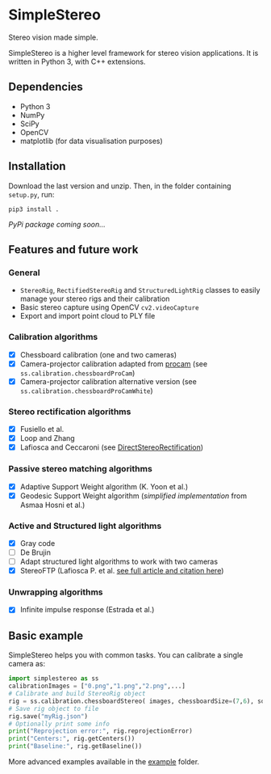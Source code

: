 # SimpleStereo
Stereo vision made simple.

SimpleStereo is a higher level framework for stereo vision applications. It is written in Python 3, with C++ extensions.

## Dependencies
* Python 3
* NumPy
* SciPy
* OpenCV
* matplotlib (for data visualisation purposes)

## Installation
Download the last version and unzip. Then, in the folder containing `setup.py`, run:
```
pip3 install .
```

*PyPi package coming soon...*

## Features and future work

### General
* `StereoRig`, `RectifiedStereoRig` and `StructuredLightRig` classes to easily manage your stereo rigs and their calibration
* Basic stereo capture using OpenCV `cv2.videoCapture`
* Export and import point cloud to PLY file
 
### Calibration algorithms
- [x] Chessboard calibration (one and two cameras)
- [x] Camera-projector calibration adapted from [procam](https://github.com/kamino410/procam-calibration) (see `ss.calibration.chessboardProCam`)
- [x] Camera-projector calibration alternative version (see `ss.calibration.chessboardProCamWhite`)

### Stereo rectification algorithms
- [x] Fusiello et al.
- [x] Loop and Zhang
- [x] Lafiosca and Ceccaroni (see [DirectStereoRectification](https://github.com/decadenza/DirectStereoRectification))

### Passive stereo matching algorithms
- [x] Adaptive Support Weight algorithm (K. Yoon et al.)
- [x] Geodesic Support Weight algorithm (*simplified implementation* from Asmaa Hosni et al.)

### Active and Structured light algorithms
- [x] Gray code
- [ ] De Brujin
- [ ] Adapt structured light algorithms to work with two cameras
- [x] StereoFTP (Lafiosca P. et al. [see full article and citation here](https://doi.org/10.3390/s22020433))

### Unwrapping algorithms
- [x] Infinite impulse response (Estrada et al.) 

## Basic example
SimpleStereo helps you with common tasks. You can calibrate a single camera as:

```python
import simplestereo as ss
calibrationImages = ["0.png","1.png","2.png",...]
# Calibrate and build StereoRig object
rig = ss.calibration.chessboardStereo( images, chessboardSize=(7,6), squareSize=60.5 )
# Save rig object to file
rig.save("myRig.json")
# Optionally print some info
print("Reprojection error:", rig.reprojectionError)
print("Centers:", rig.getCenters())
print("Baseline:", rig.getBaseline())
```
    
More advanced examples available in the [example](example/) folder.
